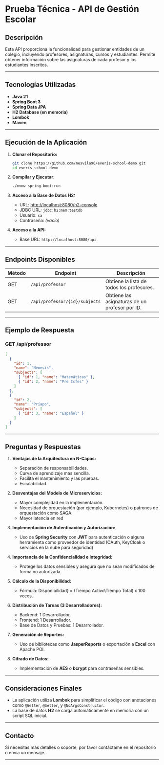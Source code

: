 # Prueba Técnica - API de Gestión Escolar

## Descripción
Esta API proporciona la funcionalidad para gestionar entidades de un colegio, incluyendo profesores, asignaturas, cursos y estudiantes. Permite obtener información sobre las asignaturas de cada profesor y los estudiantes inscritos.

---

## Tecnologías Utilizadas
- **Java 21**
- **Spring Boot 3**
- **Spring Data JPA**
- **H2 Database (en memoria)**
- **Lombok**
- **Maven**

---

## Ejecución de la Aplicación

1. **Clonar el Repositorio:**
   ```bash
   git clone https://github.com/nesvila90/everis-school-demo.git
   cd everis-school-demo
   ```

2. **Compilar y Ejecutar:**
   ```bash
   ./mvnw spring-boot:run
   ```

3. **Acceso a la Base de Datos H2:**
    - URL: [http://localhost:8080/h2-console](http://localhost:8080/h2-console)
    - JDBC URL: `jdbc:h2:mem:testdb`
    - Usuario: `sa`
    - Contraseña: *(vacío)*

4. **Acceso a la API:**
    - Base URL: `http://localhost:8080/api`

---

## Endpoints Disponibles

| Método | Endpoint                 | Descripción                                |
|--------|--------------------------|--------------------------------------------|
| GET    | `/api/professor`         | Obtiene la lista de todos los profesores.  |
| GET    | `/api/professor/{id}/subjects` | Obtiene las asignaturas de un profesor por ID. |

---

## Ejemplo de Respuesta

### **GET /api/professor**
```json
[
  {
    "id": 1,
    "name": "Némesis",
    "subjects": [
      { "id": 1, "name": "Matemáticas" },
      { "id": 2, "name": "Pre Icfes" }
    ]
  },
  {
    "id": 2,
    "name": "Príapo",
    "subjects": [
      { "id": 3, "name": "Español" }
    ]
  }
]
```

---

## Preguntas y Respuestas

1. **Ventajas de la Arquitectura en N-Capas:**
    - Separación de responsabilidades.
    - Curva de aprendizaje más sencilla.
    - Facilita el mantenimiento y las pruebas.
    - Escalabilidad.

2. **Desventajas del Modelo de Microservicios:**
    - Mayor complejidad en la implementación.
    - Necesidad de orquestación (por ejemplo, Kubernetes) o patrones de orquestación como SAGA.
    - Mayor latencia en red

3. **Implementación de Autenticación y Autorización:**
    - Uso de **Spring Security** con **JWT** para autenticación o alguna herramienta como proveedor de identidad (OAuth, KeyCloak o servicios en la nube para seguridad)

4. **Importancia de la Confidencialidad e Integridad:**
    - Protege los datos sensibles y asegura que no sean modificados de forma no autorizada.

5. **Cálculo de la Disponibilidad:**
    - Fórmula: Disponibilidad} = (Tiempo Activo\Tiempo Total) x 100 veces.

6. **Distribución de Tareas (3 Desarrolladores):**
    - Backend: 1 Desarrollador.
    - Frontend: 1 Desarrollador.
    - Base de Datos y Pruebas: 1 Desarrollador.

7. **Generación de Reportes:**
    - Uso de bibliotecas como **JasperReports** o exportación a **Excel** con Apache POI.

8. **Cifrado de Datos:**
    - Implementación de **AES** o **bcrypt** para contraseñas sensibles.

---

## Consideraciones Finales
- La aplicación utiliza **Lombok** para simplificar el código con anotaciones como `@Getter`, `@Setter`, y `@NoArgsConstructor`.
- La base de datos **H2** se carga automáticamente en memoria con un script SQL inicial.

---

## Contacto
Si necesitas más detalles o soporte, por favor contáctame en el repositorio o envía un mensaje.

---
